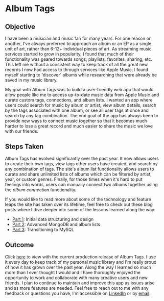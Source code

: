 # Album Tags

## Objective
I have been a musician and music fan for many years. For one reason or another, I've always preferred to approach an album or an EP as a single unit of art, rather than 6-12+ individual pieces of art. As streaming music services started to grow in popularity, I found that much of their functionality was geared towards songs; playlists, favorites, sharing, etc. This left me without a consistent way to keep track of all the great new records I now had access to through services like Apple Music. I found myself starting to 'discover' albums while researching that were already be saved in my music library.

My goal with Album Tags was to build a user-friendly web app that would allow people like me to access up-to-date music data from Apple Music and curate custom tags, connections, and album lists. I wanted an app where users could search for music by album or artist, view album details, search by the tags associated with one album, or see all user tags at once and search by any tag combination. The end goal of the app has always been to provide new ways to connect music together so that it becomes much harder to lose a great record and much easier to share the music we love with our friends.

## Steps Taken
Album Tags has evolved significantly over the past year. It now allows users to create their own tags, view tags other users have created, and search by any combination of tags. The site's album list functionality allows users to curate and share unlimited lists of albums which can be filtered by artist, year, or custom genres. Finally, for those times when it's hard to put feelings into words, users can manually connect two albums together using the *album connection* functionality.

If you would like to read more about some of the technology and feature leaps the site has taken over its lifetime, feel free to check out these blog posts where I dive deeper into some of the lessons learned along the way:

* [Part 1](https://medium.com/@jhunschejones/lessons-from-album-tags-part-1-5fbf174b423b): Initial data structuring and design
* [Part 2](https://medium.com/@jhunschejones/lessons-from-album-tags-part-2-e112ff3bee9a): Advanced MongoDB and album lists
* [Part 3](https://medium.com/@jhunschejones/lessons-from-album-tags-part-3-10690d2ec1b6): Transitioning to MySQL


## Outcome
Click [here](https://www.albumtags.com/) to view with the current production release of Album Tags. I use it every day to keep track of my personal music library and I'm really proud of how it has grown over the past year. Along the way I learned so much more than I ever thought I would and I have thoroughly enjoyed the opportunity to work and collaborate with many creative users and new friends. I plan to continue to maintain and improve this app as issues arise and as more features are needed. Feel free to reach out to me with any feedback or questions you have, I'm accessible on [LinkedIn](https://www.linkedin.com/in/jhunschejones) or by [email](mailto:joshua@hunschejones.com).
